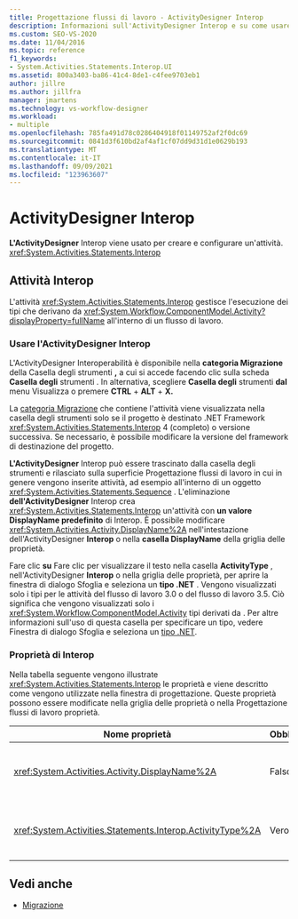 ```yaml
---
title: Progettazione flussi di lavoro - ActivityDesigner Interop
description: Informazioni sull'ActivityDesigner Interop e su come usare l'ActivityDesigner Interop per creare e configurare un'attività Interop.
ms.custom: SEO-VS-2020
ms.date: 11/04/2016
ms.topic: reference
f1_keywords:
- System.Activities.Statements.Interop.UI
ms.assetid: 800a3403-ba86-41c4-8de1-c4fee9703eb1
author: jillre
ms.author: jillfra
manager: jmartens
ms.technology: vs-workflow-designer
ms.workload:
- multiple
ms.openlocfilehash: 785fa491d78c0286404918f01149752af2f0dc69
ms.sourcegitcommit: 0841d3f610bd2af4af1cf07dd9d31d1e0629b193
ms.translationtype: MT
ms.contentlocale: it-IT
ms.lasthandoff: 09/09/2021
ms.locfileid: "123963607"
---
```

# <a name="interop-activity-designer"></a>ActivityDesigner Interop

**L'ActivityDesigner** Interop viene usato per creare e configurare un'attività. <xref:System.Activities.Statements.Interop>

## <a name="the-interop-activity"></a>Attività Interop

L'attività <xref:System.Activities.Statements.Interop> gestisce l'esecuzione dei tipi che derivano da <xref:System.Workflow.ComponentModel.Activity?displayProperty=fullName> all'interno di un flusso di lavoro.

### <a name="use-the-interop-activity-designer"></a>Usare l'ActivityDesigner Interop

L'ActivityDesigner Interoperabilità è disponibile nella **categoria Migrazione** della Casella degli strumenti **,** a cui si accede facendo clic sulla scheda **Casella degli** strumenti .  In alternativa, scegliere **Casella degli** strumenti **dal** menu Visualizza o premere **CTRL** + **ALT** + **X.**

La [categoria Migrazione](../workflow-designer/migration-activity-designers.md) che contiene l'attività viene visualizzata nella casella degli strumenti solo se il progetto è destinato .NET Framework <xref:System.Activities.Statements.Interop> 4 (completo) o versione successiva.  Se necessario, è possibile modificare la versione del framework di destinazione del progetto.

**L'ActivityDesigner** Interop può  essere trascinato dalla casella degli strumenti e rilasciato sulla superficie Progettazione flussi di lavoro in cui in genere vengono inserite attività, ad esempio all'interno di un oggetto <xref:System.Activities.Statements.Sequence> . L'eliminazione **dell'ActivityDesigner** Interop crea <xref:System.Activities.Statements.Interop> un'attività con **un valore DisplayName predefinito** di Interop. È possibile modificare <xref:System.Activities.Activity.DisplayName%2A> nell'intestazione dell'ActivityDesigner **Interop** o nella **casella DisplayName** della griglia delle proprietà.

Fare clic **su** Fare clic per visualizzare il testo nella casella **ActivityType** , nell'ActivityDesigner **Interop**  o nella griglia delle proprietà, per aprire la finestra di dialogo Sfoglia e seleziona un **tipo .NET** . Vengono visualizzati solo i tipi per le attività del flusso di lavoro 3.0 o del flusso di lavoro 3.5. Ciò significa che vengono visualizzati solo i <xref:System.Workflow.ComponentModel.Activity> tipi derivati da . Per altre informazioni sull'uso di questa casella per specificare un tipo, vedere Finestra di dialogo Sfoglia e seleziona un [tipo .NET](../workflow-designer/browse-and-select-a-dotnet-type-dialog-box.md).

### <a name="the-interop-properties"></a>Proprietà di Interop

Nella tabella seguente vengono illustrate <xref:System.Activities.Statements.Interop> le proprietà e viene descritto come vengono utilizzate nella finestra di progettazione. Queste proprietà possono essere modificate nella griglia delle proprietà o nella Progettazione flussi di lavoro proprietà.

|Nome proprietà|Obbligatoria|Utilizzo|
|-|--------------|-|
|<xref:System.Activities.Activity.DisplayName%2A>|Falso|Nome descrittivo dell'attività <xref:System.Activities.Statements.Interop>. Il valore predefinito è **Interop.** Anche se il nome visualizzato non è obbligatorio, è consigliabile specificarne uno.|
|<xref:System.Activities.Statements.Interop.ActivityType%2A>|Vero|Consente di specificare il tipo di attività incluso nell'attività <xref:System.Activities.Statements.Interop>. Tale tipo specificato deve derivare da <xref:System.Workflow.ComponentModel.Activity>.|

## <a name="see-also"></a>Vedi anche

- [Migrazione](../workflow-designer/migration-activity-designers.md)